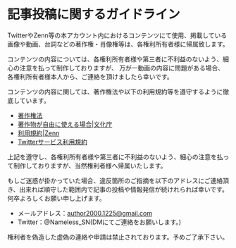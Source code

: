 # 記事投稿に関するガイドライン

TwitterやZenn等の本アカウント内におけるコンテンツにて使用、掲載している画像や動画、台詞などの著作権・肖像権等は、各権利所有者様に帰属致します。

コンテンツの内容については、各権利所有者様や第三者に不利益のないよう、細心の注意を払って制作しておりますが、
万が一動画の内容に問題がある場合、各権利所有者様本人から、ご連絡を頂けましたら幸いです。

コンテンツの内容に関しては、著作権法や以下の利用規約等を遵守するように徹底しています。

* [著作権法](https://elaws.e-gov.go.jp/document?lawid=345AC0000000048_20220617_504AC0000000068&keyword=%E8%91%97%E4%BD%9C%E6%A8%A9%E6%B3%95)
* [著作物が自由に使える場合|文化庁](https://www.bunka.go.jp/seisaku/chosakuken/seidokaisetsu/gaiyo/chosakubutsu_jiyu.html)
* [利用規約|Zenn](https://zenn.dev/terms)
* [Twitterサービス利用規約](https://twitter.com/ja/tos)

上記を遵守し、各権利所有者様や第三者に不利益のないよう、細心の注意を払って制作しておりますが、当然権利者様へ帰属いたします。

もしご迷惑が掛かっていた場合、違反箇所のご指摘を以下のアドレスにご連絡頂き、出来れば順守した範囲内で記事の投稿や情報発信が続けれられば幸いです。何卒よろしくお願い申し上げます。

* メールアドレス：author2000.1225@gmail.com
* Twitter：@Nameless_SN(DMにてご連絡をお願いします。)

権利者を偽造した虚偽の連絡や申請は禁止されております。予めご了承下さい。